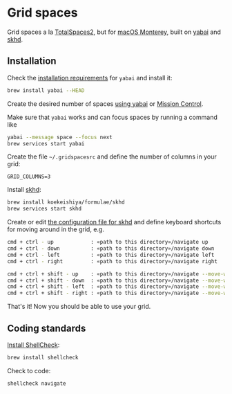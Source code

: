 # Grid spaces

Grid spaces a la [TotalSpaces2](https://totalspaces.binaryage.com/), but for
[macOS Monterey](https://www.apple.com/macos/monterey/), built on
[yabai](https://github.com/koekeishiya/yabai) and
[skhd](https://github.com/koekeishiya/skhd).

## Installation

Check the [installation
requirements](https://github.com/koekeishiya/yabai/wiki#installation-requirements)
for `yabai` and install it:

```sh
brew install yabai --HEAD
```

Create the desired number of spaces [using
yabai](https://github.com/koekeishiya/yabai/wiki/Commands#create-and-destroy-spaces)
or [Mission Control](https://support.apple.com/en-us/HT204100).

Make sure that `yabai` works and can focus spaces by running a command like

```sh
yabai --message space --focus next
brew services start yabai
```

Create the file `~/.gridspacesrc` and define the number of columns in your grid:

```dotenv
GRID_COLUMNS=3
```

Install [skhd](https://github.com/koekeishiya/skhd#install):

```sh
brew install koekeishiya/formulae/skhd
brew services start skhd
```

Create or edit [the configuration file for
skhd](https://github.com/koekeishiya/skhd#configuration) and define keyboard
shortcuts for moving around in the grid, e.g.

```sh
cmd + ctrl - up            : «path to this directory»/navigate up
cmd + ctrl - down          : «path to this directory»/navigate down
cmd + ctrl - left          : «path to this directory»/navigate left
cmd + ctrl - right         : «path to this directory»/navigate right

cmd + ctrl + shift - up    : «path to this directory»/navigate --move-window up
cmd + ctrl + shift - down  : «path to this directory»/navigate --move-window down
cmd + ctrl + shift - left  : «path to this directory»/navigate --move-window left
cmd + ctrl + shift - right : «path to this directory»/navigate --move-window right
```

That's it! Now you should be able to use your grid.

## Coding standards

[Install ShellCheck](https://github.com/koalaman/shellcheck#installing):

```sh
brew install shellcheck
```

Check to code:

```sh
shellcheck navigate
```
